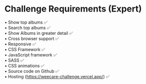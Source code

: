 # Challenge Requirements (Expert)  
• Show top albums ✅  
• Search top albums ✅  
• Show Albums in greater detail ✅  
• Cross browser support ✅  
• Responsive ✅  
• CSS Framework ✅  
• JavaScript framework ✅  
• SASS ✅  
• CSS animations ✅  
• Source code on Github ✅  
• Hosting (https://weecare-challenge.vercel.app/) ✅  